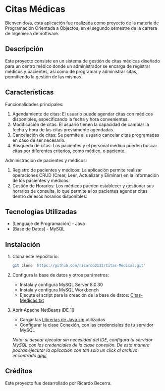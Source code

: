 # Citas Médicas

Bienvenido/a, esta aplicación fue realizada como proyecto de la materia de Programación Orientada a Objectos, en el segundo semestre de la carrera de Ingeniería de Software.
## Descripción

Este proyecto consiste en un sistema de gestión de citas médicas diseñado para un centro médico donde un administrador se encarga de registrar médicos y pacientes, así como de programar y administrar citas, permitiendo la gestión de las mismas.
## Características
Funcionalidades principales:
1. Agendamiento de citas: El usuario puede agendar citas con médicos disponibles, especificando la fecha y hora convenientes.
2. Modificación de citas: El usuario tienen la capacidad de cambiar la fecha y hora de las citas previamente agendadas.
3. Cancelación de citas: Se permite al usuario cancelar citas programadas en caso de ser necesario.
4. Búsqueda de citas: Los pacientes y el personal médico pueden buscar citas por diferentes criterios, como médico, o paciente.

Administración de pacientes y médicos:
1. Registro de pacientes y médicos: La aplicación permite realizar operaciones CRUD (Crear, Leer, Actualizar y Eliminar) en la información de los pacientes y médicos.
2. Gestión de Horarios: Los médicos pueden establecer y gestionar sus horarios de consulta, lo que permite a los pacientes agendar citas dentro de esos horarios disponibles.

## Tecnologías Utilizadas
- [Lenguaje de Programación] - Java
- [Base de Datos] - MySQL

## Instalación

1. Clona este repositorio:

    ```bash
    git clone 'https://github.com/ricardo2112/Citas-Medicas.git'
    ```

2. Configura la base de datos y otros parámetros:
   * Instala y configura MySQL Server 8.0.30
   * Instala y configura MySQL Workbench
   * Ejecuta el script para la creación de la base de datos: [Citas-Medicas.txt](https://github.com/ricardo2112/Citas-Medicas/files/14670218/Citas-Medicas.txt)

3. Abrir Apache NetBeans IDE 19
   * Cargar las [Librerías de Java.zip](https://github.com/ricardo2112/Citas-Medicas/files/14670244/Librerias.de.Java.zip) utilizadas
   * Configurar la clase Conexión, con las credenciales de tu servidor MySQL

    *Nota: si desear ejecutar sin necesidad del IDE, configura tu servidor MySQL con las credenciales de la clase conexión. De esta manera podrás ejecutar la aplicación con tan solo un click al archivo encontrado [aquí](https://github.com/ricardo2112/Citas-Medicas/tree/main/ProyectoCitasMedicas/store).*

## Créditos

Este proyecto fue desarrollado por Ricardo Becerra.
